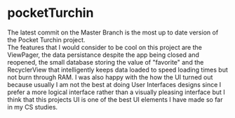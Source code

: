 # pocketTurchin
The latest commit on the Master Branch is the most up to date version of the Pocket Turchin project.  
The features that I would consider to be cool on this project are the ViewPager, the data persistance despite the app being closed 
and reopened, the small database storing the value of "favorite" and the RecyclerView that intelligently keeps data loaded
to speed loading times but not burn through RAM.  I was also happy with the how the UI turned out because usually
I am not the best at doing User Interfaces designs since I prefer a more logical interface rather than a visually pleasing 
interface but I think that this projects UI is one of the best UI elements I have made so far in my CS studies.  

